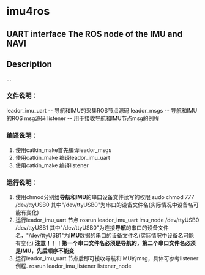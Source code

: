 # imu4ros
UART interface The ROS node of the IMU and NAVI
------
## Description
...

### 文件说明：
leador_imu_uart -- 导航和IMU的采集ROS节点源码
leador_msgs -- 导航和IMU的ROS msg源码
listener -- 用于接收导航和IMU节点msg的例程

### 编译说明：
1. 使用catkin_make首先编译leador_msgs
2. 使用catkin_make 编译leador_imu_uart
3. 使用catkin_make 编译listener

### 运行说明：
1. 使用chmod分别给**导航和IMU**的串口设备文件读写的权限
	sudo chmod 777 /dev/ttyUSB0
	其中"/dev/ttyUSB0"为串口的设备文件名(实际情况中设备名可能有变化)
2. 运行leador_imu_uart 节点
	rosrun leador_imu_uart imu_node /dev/ttyUSB0 /dev/ttyUSB1
	其中"/dev/ttyUSB0"为连接**导航**的串口的设备文件名，"/dev/ttyUSB1"为**IMU**数据的串口的设备文件名(实际情况中设备名可能有变化)
	**注意！！！第一个串口文件名必须是导航的，第二个串口文件名必须是IMU，先后顺序不能变**
3. 运行leador_imu_uart 节点后即可接收导航和IMU的msg，具体可参考listener例程.
	rosrun leador_imu_listener listener_node

	
